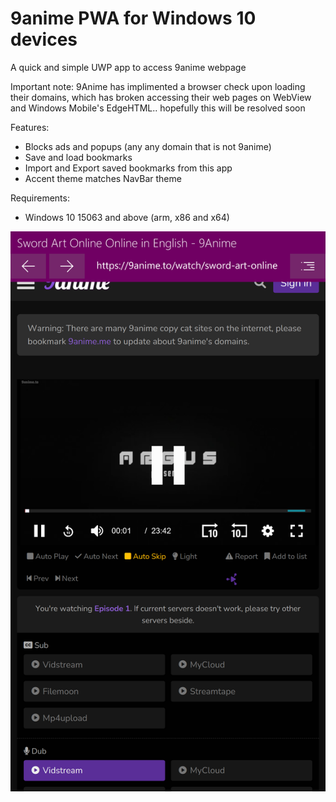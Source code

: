 # 9anime PWA for Windows 10 devices
A quick and simple UWP app to access 9anime webpage

Important note: 9Anime has implimented a browser check upon loading their domains, which has broken accessing their web pages on WebView and Windows Mobile's EdgeHTML.. hopefully this will be resolved soon


Features:
- Blocks ads and popups (any any domain that is not 9anime)
- Save and load bookmarks
- Import and Export saved bookmarks from this app
- Accent theme matches NavBar theme

Requirements:
- Windows 10 15063 and above (arm, x86 and x64)

![](mobile-screen.png)

